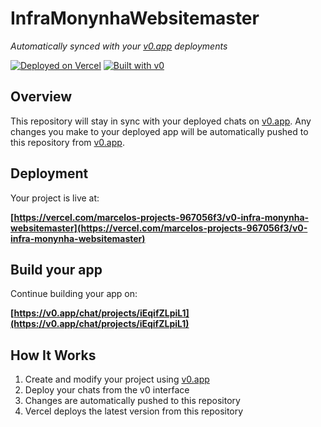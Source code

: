 # InfraMonynhaWebsitemaster

*Automatically synced with your [v0.app](https://v0.app) deployments*

[![Deployed on Vercel](https://img.shields.io/badge/Deployed%20on-Vercel-black?style=for-the-badge&logo=vercel)](https://vercel.com/marcelos-projects-967056f3/v0-infra-monynha-websitemaster)
[![Built with v0](https://img.shields.io/badge/Built%20with-v0.app-black?style=for-the-badge)](https://v0.app/chat/projects/iEqifZLpiL1)

## Overview

This repository will stay in sync with your deployed chats on [v0.app](https://v0.app).
Any changes you make to your deployed app will be automatically pushed to this repository from [v0.app](https://v0.app).

## Deployment

Your project is live at:

**[https://vercel.com/marcelos-projects-967056f3/v0-infra-monynha-websitemaster](https://vercel.com/marcelos-projects-967056f3/v0-infra-monynha-websitemaster)**

## Build your app

Continue building your app on:

**[https://v0.app/chat/projects/iEqifZLpiL1](https://v0.app/chat/projects/iEqifZLpiL1)**

## How It Works

1. Create and modify your project using [v0.app](https://v0.app)
2. Deploy your chats from the v0 interface
3. Changes are automatically pushed to this repository
4. Vercel deploys the latest version from this repository
